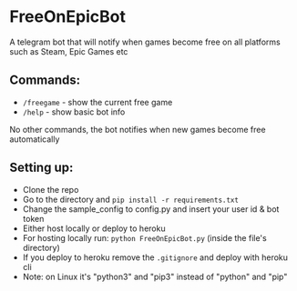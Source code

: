 # FreeOnEpicBot
A telegram bot that will notify when games become free on all platforms such as Steam, Epic Games etc

## Commands:
- `/freegame` - show the current free game
- `/help` - show basic bot info

No other commands, the bot notifies when new games become free automatically

## Setting up: 
- Clone the repo
- Go to the directory and `pip install -r requirements.txt`
- Change the sample_config to config.py and insert your user id & bot token
- Either host locally or deploy to heroku
- For hosting locally run: `python FreeOnEpicBot.py` (inside the file's directory)
- If you deploy to heroku remove the `.gitignore` and deploy with heroku cli
- Note: on Linux it's "python3" and "pip3" instead of "python" and "pip"
